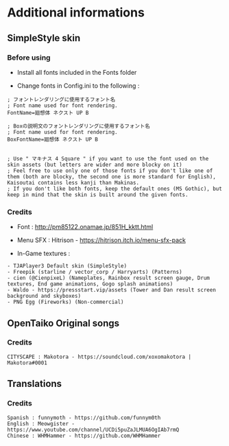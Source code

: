 # Additional informations

## SimpleStyle skin

### Before using

- Install all fonts included in the Fonts folder

- Change fonts in Config.ini to the following :

```
; フォントレンダリングに使用するフォント名
; Font name used for font rendering.
FontName=廻想体 ネクスト UP B

; Boxの説明文のフォントレンダリングに使用するフォント名
; Font name used for font rendering.
BoxFontName=廻想体 ネクスト UP B


; Use " マキナス 4 Square " if you want to use the font used on the skin assets (but letters are wider and more blocky on it)
; Feel free to use only one of those fonts if you don't like one of them (both are blocky, the second one is more standard for English), Kaisoutai contains less kanji than Makinas.
; If you don't like both fonts, keep the default ones (MS Gothic), but keep in mind that the skin is built around the given fonts.
```

### Credits

- Font : http://pm85122.onamae.jp/851H_kktt.html

- Menu SFX : Hitrison - https://hitrison.itch.io/menu-sfx-pack

- In-Game textures :

```
- TJAPlayer3 Default skin (SimpleStyle)
- Freepik (starline / vector_corp / Harryarts) (Patterns)
- cien (@CienpixeL) (Nameplates, Rainbox result screen gauge, Drum textures, End game animations, Gogo splash animations)
- Waldo - https://pressstart.vip/assets (Tower and Dan result screen background and skyboxes)
- PNG Egg (Fireworks) (Non-commercial)
```

## OpenTaiko Original songs

### Credits

```
CITYSCAPE : Makotora - https://soundcloud.com/xoxomakotora | Makotora#0001
```

## Translations

### Credits

```
Spanish : funnymoth - https://github.com/funnym0th
English : Meowgister - https://www.youtube.com/channel/UCDi5puZaJLMUA6OgIAb7rmQ
Chinese : WHMHammer - https://github.com/WHMHammer
```

